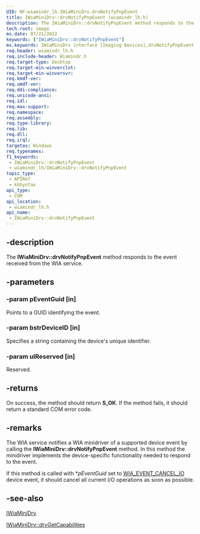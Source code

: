 ```yaml
---
UID: NF:wiamindr_lh.IWiaMiniDrv.drvNotifyPnpEvent
title: IWiaMiniDrv::drvNotifyPnpEvent (wiamindr_lh.h)
description: The IWiaMiniDrv::drvNotifyPnpEvent method responds to the event received from the WIA service.
tech.root: image
ms.date: 07/21/2022
keywords: ["IWiaMiniDrv::drvNotifyPnpEvent"]
ms.keywords: IWiaMiniDrv interface [Imaging Devices],drvNotifyPnpEvent method, IWiaMiniDrv.drvNotifyPnpEvent, IWiaMiniDrv::drvNotifyPnpEvent, MiniDrv_7684a7e5-7ca5-4d20-a1a8-fc38400815ce.xml, drvNotifyPnpEvent, drvNotifyPnpEvent method [Imaging Devices], drvNotifyPnpEvent method [Imaging Devices],IWiaMiniDrv interface, image.iwiaminidrv_drvnotifypnpevent, wiamindr_lh/IWiaMiniDrv::drvNotifyPnpEvent
req.header: wiamindr_lh.h
req.include-header: Wiamindr.h
req.target-type: Desktop
req.target-min-winverclnt: 
req.target-min-winversvr: 
req.kmdf-ver: 
req.umdf-ver: 
req.ddi-compliance: 
req.unicode-ansi: 
req.idl: 
req.max-support: 
req.namespace: 
req.assembly: 
req.type-library: 
req.lib: 
req.dll: 
req.irql: 
targetos: Windows
req.typenames: 
f1_keywords:
 - IWiaMiniDrv::drvNotifyPnpEvent
 - wiamindr_lh/IWiaMiniDrv::drvNotifyPnpEvent
topic_type:
 - APIRef
 - kbSyntax
api_type:
 - COM
api_location:
 - wiamindr_lh.h
api_name:
 - IWiaMiniDrv::drvNotifyPnpEvent
---
```


## -description

The **IWiaMiniDrv::drvNotifyPnpEvent** method responds to the event received from the WIA service.

## -parameters

### -param pEventGuid [in]

Points to a GUID identifying the event.

### -param bstrDeviceID [in]

Specifies a string containing the device's unique identifier.

### -param ulReserved [in]

Reserved.

## -returns

On success, the method should return **S_OK**. If the method fails, it should return a standard COM error code.

## -remarks

The WIA service notifies a WIA minidriver of a supported device event by calling the **IWiaMiniDrv::drvNotifyPnpEvent** method. In this method the minidriver implements the device-specific functionality needed to respond to the event.

If this method is called with **pEventGuid* set to [WIA_EVENT_CANCEL_IO](/windows/win32/wia/-wia-wia-event-identifiers) device event, it should cancel all current I/O operations as soon as possible.

## -see-also

[IWiaMiniDrv](./nn-wiamindr_lh-iwiaminidrv.md)

[IWiaMiniDrv::drvGetCapabilities](./nf-wiamindr_lh-iwiaminidrv-drvgetcapabilities.md)
